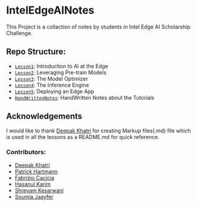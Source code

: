 # IntelEdgeAINotes #
This Project is a collaction of notes by students in Intel Edge AI Scholarship Challenge.

## Repo Structure: ##
+ [`Lesson1`](/Notes/Lesson1): Introduction to AI at the Edge
+ [`Lesson2`](/Notes/Lesson2): Leveraging Pre-train Models
+ [`Lesson3`](/Notes/Lesson3): The Model Optimizer
+ [`Lesson4`](/Notes/Lesson4): The Inference Engine
+ [`Lesson5`](/Notes/Lesson5): Deploying an Edge App
+ [`HandWrittenNotes`](/Notes/General): HandWritten Notes about the Tutorials

## Acknowledgements ##
I would like to thank [Deepak Khatri](https://github.com/deepaklorkhatri007) for creating Markup files(.md) file which is used in all the lessons as a README.md for quick reference.

### Contributors: ###
+ [Deepak Khatri](https://github.com/deepaklorkhatri007)
+ [Patrick Hartmann](https://github.com/HartP97)
+ [Fabrizio Cacicia](https://github.com/fabriziocacicia)
+ [Hasanul Karim](https://github.com/hasanulkarim)
+ [Shreyam Kesarwani](https://github.com/k12shreyam)
+ [Soumia Jaayfer](https://github.com/SoumiaJaayfer)

